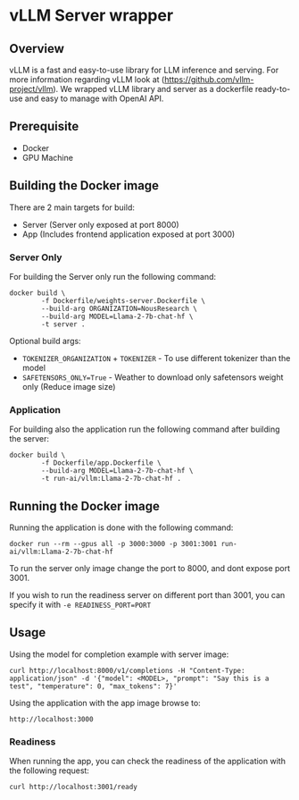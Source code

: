 # vLLM Server wrapper

## Overview
vLLM is a fast and easy-to-use library for LLM inference and serving. For more information regarding vLLM look at (https://github.com/vllm-project/vllm).
We wrapped vLLM library and server as a dockerfile ready-to-use and easy to manage with OpenAI API.

## Prerequisite
* Docker
* GPU Machine

## Building the Docker image
There are 2 main targets for build:
* Server (Server only exposed at port 8000)
* App (Includes frontend application exposed at port 3000)

### Server Only
For building the Server only run the following command:
```
docker build \
		-f Dockerfile/weights-server.Dockerfile \
		--build-arg ORGANIZATION=NousResearch \
		--build-arg MODEL=Llama-2-7b-chat-hf \
		-t server .
```

Optional build args:
* `TOKENIZER_ORGANIZATION` + `TOKENIZER` - To use different tokenizer than the model
* `SAFETENSORS_ONLY=True` - Weather to download only safetensors weight only (Reduce image size)

### Application
For building also the application run the following command after building the server:
```
docker build \
		-f Dockerfile/app.Dockerfile \
		--build-arg MODEL=Llama-2-7b-chat-hf \
		-t run-ai/vllm:Llama-2-7b-chat-hf .
```

## Running the Docker image
Running the application is done with the following command:
```
docker run --rm --gpus all -p 3000:3000 -p 3001:3001 run-ai/vllm:Llama-2-7b-chat-hf
```
To run the server only image change the port to 8000, and dont expose port 3001.


If you wish to run the readiness server on different port than 3001, you can specify it with `-e READINESS_PORT=PORT`
## Usage

Using the model for completion example with server image:
```
curl http://localhost:8000/v1/completions -H "Content-Type: application/json" -d '{"model": <MODEL>, "prompt": "Say this is a test", "temperature": 0, "max_tokens": 7}'
```

Using the application with the app image browse to:
```
http://localhost:3000
```

### Readiness
When running the app, you can check the readiness of the application with the following request:
```
curl http://localhost:3001/ready
```
